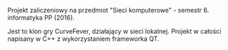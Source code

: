 Projekt zaliczeniowy na przedmiot "Sieci komputerowe" - semestr 6. informatyka PP (2016).

Jest to klon gry CurveFever, działający w sieci lokalnej. Projekt w całości napisany w C++ z wykorzystaniem frameworka QT.
